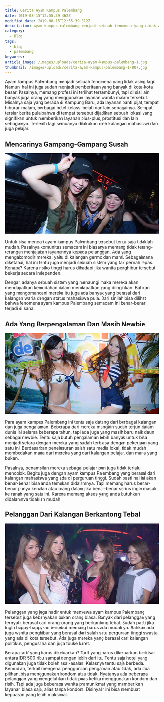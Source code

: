 ```yaml
---
title: Cerita Ayam Kampus Palembang
date: 2019-08-15T12:55:39.462Z
modified_date: 2019-08-15T12:55:39.812Z
description: Ayam kampus Palembang menjadi sebuah fenomena yang tidak asing lagi. Namun hal ini juga sudah menjadi pemberitaan yang banyak di kota-kota besar.
category:
  - Blog
tags:
  - blog
  - palembang
keywords:
article_image: /images/uploads/cerita-ayam-kampus-palembang-1.jpg
thumbnail: /images/uploads/cerita-ayam-kampus-palembang-1-007.jpg
---
```

Ayam kampus Palembang menjadi sebuah fenomena yang tidak asing lagi. Namun, hal ini juga sudah menjadi pemberitaan yang banyak di kota-kota besar. Pasalnya, memang profesi ini terlihat tersembunyi, tapi di sisi lain banyak juga orang yang menggunakan layanan wanita malam tersebut. Misalnya saja yang berada di Kampung Baru, ada layanan panti pijat, tempat hiburan malam, berbagai hotel kelass melati dan lain sebagainya. Sempat tersiar berita pula bahwa di tempat tersebut dijadikan sebuah lokasi yang signifikan untuk memberikan layanan plus-plus, prostitusi dan lain sebagainya. Terlebih lagi semuanya dilakukan oleh kalangan mahasiswi dan juga pelajar.



## Mencarinya Gampang-Gampang Susah

![Cerita Ayam Kampus Palembang](/images/uploads/cerita-ayam-kampus-palembang-3.jpg)

Untuk bisa mencari ayam kampus Palembang tersebut tentu saja tidaklah mudah. Pasalnya komunitas semacam ini biasanya memang tidak terang-terangan menjajakan layanannya kepada pelanggan. Ada yang mengakomodir mereka, yaitu di kalangan germo dan mami. Sebagaimana diketahui, hal ini tentu juga menjadi sebuah sistem yang tak pernah lepas. Kenapa? Karena risiko tinggi harus dihadapi jika wanita penghibur tersebut bekerja secara independen.

Dengan adanya sebuah sistem yang menaungi maka mereka akan mendapatkan kemudahan dalam mendapatkan yang diinginkan. Bahkan yang mengomandani mereka itu juga ada banyak yang berasal dari kalangan waria dengan status mahasiswa pula. Dari sinilah bisa dilihat bahwa fenomena ayam kampus Palembang semacam ini benar-benar terjadi di sana.



## Ada Yang Berpengalaman Dan Masih Newbie

![Cerita Ayam Kampus Palembang](/images/uploads/cerita-ayam-kampus-palembang-2.jpg)

Para ayam kampus Palembang ini tentu saja datang dari berbagai kalangan dan juga pengalaman. Beberapa dari mereka mungkin sudah terjun dalam dunia ini selama beberapa tahun, tapi ada juga yang masih baru naik daun sebagai newbie. Tentu saja butuh pengalaman lebih banyak untuk bisa menjadi setara dengan mereka yang sudah terbiasa dengan pekerjaan yang satu ini. Berdasarkan penelusuran salah satu media lokal, tidak mudah membedakan mana dari mereka yang dari kalangan pelajar, dan mana yang bukan.

Pasalnya, penampilan mereka sebagai pelajar pun juga tidak terlalu mencolok. Begitu juga dengan ayam kampus Palembang yang berasal dari kalangan mahasiswa yang ada di perguruan tinggi. Sudah pasti hal ini akan benar-benar bisa anda temukan didalamnya. Tapi memang harus benar-benar punya kenalan atau orang dalam jika benar-benar serius ingin masuk ke ranah yang satu ini. Karena memang akses yang anda butuhkan didalamnya tidaklah mudah.



## Pelanggan Dari Kalangan Berkantong Tebal

![Cerita Ayam Kampus Palembang](/images/uploads/cerita-ayam-kampus-palembang-1.jpg)

Pelanggan yang juga hadir untuk menyewa ayam kampus Palembang tersebut juga kebanyakan bukan orang biasa. Banyak dari pelanggan yang ternyata berasal dari orang-orang yang berkantong tebal. Sudah pasti jika ingin happy-happy-an tersebut memang harus ada modalnya. Bahkan ada juga wanita penghibur yang berasal dari salah satu perguruan tinggi swasta yang ada di kota tersebut. Ada juga mereka yang berasal dari kalangan politikus, pengusaha dan juga touke karet.

Berapa tarif yang harus dikeluarkan? Tarif yang harus dikeluarkan berkisar antara IDR 500 ribu sampai dengan lebih dari itu. Tentu saja hotel yang digunakan juga tidak boleh asal-asalan. Kelasnya tentu saja berbeda. Kemudian, terkait mengenai penggunaan pengaman atau tidak, ada dua pilihan, bisa menggunakan kondom atau tidak. Nyatanya ada beberapa pelanggan yang mengeluhkan tidak puas ketika menggunakan kondom dan risih. Tapi ada juga beberapa wanita pramunikmat yang memberikan layanan biasa saja, alias tanpa kondom. Disinyalir ini bisa membuat kepuasan yang lebih maksimal.
